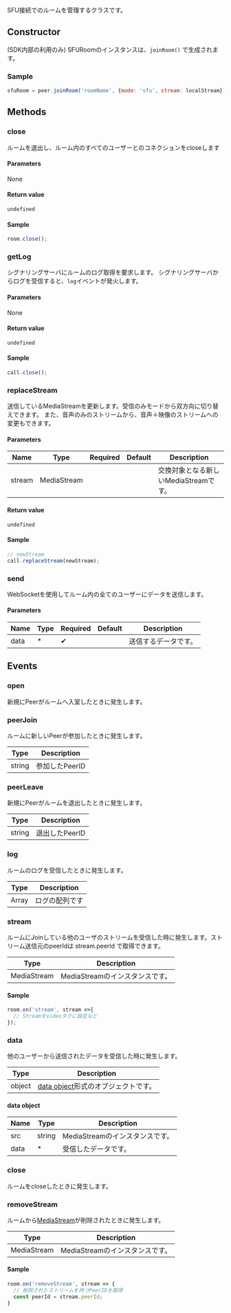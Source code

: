 SFU接続でのルームを管理するクラスです。

## Constructor

(SDK内部の利用のみ) SFURoomのインスタンスは、`joinRoom()` で生成されます。

### Sample

```js
sfuRoom = peer.joinRoom('roomName', {mode: 'sfu', stream: localStream});
```

## Methods

### close

ルームを退出し、ルーム内のすべてのユーザーとのコネクションをcloseします

#### Parameters

None

#### Return value 

`undefined`

#### Sample

```js
room.close();
```

### getLog

シグナリングサーバにルームのログ取得を要求します。
シグナリングサーバからログを受信すると、`log`イベントが発火します。

#### Parameters

None

#### Return value 

`undefined`

#### Sample

```js
call.close();
```

### replaceStream

送信しているMediaStreamを更新します。受信のみモードから双方向に切り替えできます。
また、音声のみのストリームから、音声＋映像のストリームへの変更もできます。

#### Parameters

| Name | Type | Required | Default | Description |
| --- | --- | --- | --- | --- |
| stream | MediaStream | | | 交換対象となる新しいMediaStreamです。 |

#### Return value 

`undefined`

#### Sample

```js
// newStream
call.replaceStream(newStream);
```

### send

WebSocketを使用してルーム内の全てのユーザーにデータを送信します。

#### Parameters

| Name | Type | Required | Default | Description |
| --- | --- | --- | --- | --- |
| data | * | ✔ | | 送信するデータです。|

## Events

### open

新規にPeerがルームへ入室したときに発生します。

### peerJoin

ルームに新しいPeerが参加したときに発生します。

|Type|Description|
|----|----|
|string|参加したPeerID|

### peerLeave

新規にPeerがルームを退出したときに発生します。

|Type|Description|
|----|----|
|string|退出したPeerID|

### log

ルームのログを受信したときに発生します。

|Type|Description|
|----|----|
|Array|ログの配列です|

### stream 

ルームにJoinしている他のユーザのストリームを受信した時に発生します。ストリーム送信元のpeerIdは stream.peerId で取得できます。

|Type|Description|
|----|----|
|MediaStream|MediaStreamのインスタンスです。|

#### Sample

```js
room.on('stream', stream =>{
  // Streamをvideoタグに設定など
});
```

### data

他のユーザーから送信されたデータを受信した時に発生します。

|Type|Description|
|----|----|
|object|[data object](#data-object)形式のオブジェクトです。|

#### data object

|Name|Type|Description|
|---|----|----|
|src|string|MediaStreamのインスタンスです。|
|data|*|受信したデータです。|

### close

ルームをcloseしたときに発生します。

### removeStream

ルームから[MediaStream](https://developer.mozilla.org/en-US/docs/Web/API/MediaStream)が削除されたときに発生します。

|Type|Description|
|----|----|
|MediaStream|MediaStreamのインスタンスです。|

#### Sample

```js
room.on('removeStream', stream => {
  // 削除されたストリームを持つPeerIDを取得
  const peerId = stream.peerId;
}
```